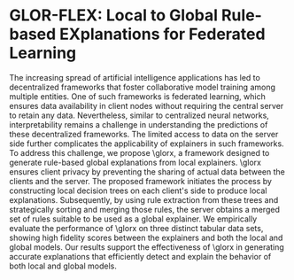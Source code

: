 # GLOR-FLEX: Local to Global Rule-based EXplanations for Federated Learning


The increasing spread of artificial intelligence applications has led to decentralized frameworks that foster collaborative model training among multiple entities. One of such frameworks is federated learning, which ensures data availability in client nodes without requiring the central server to retain any data. Nevertheless, similar to centralized neural networks, interpretability remains a challenge in understanding the predictions of these decentralized frameworks. The limited access to data on the server side further complicates the applicability of explainers in such frameworks. To address this challenge, we propose \glorx, a framework designed to generate rule-based global explanations from local explainers. \glorx ensures client privacy by preventing the sharing of actual data between the clients and the server. The proposed framework initiates the process by constructing local decision trees on each client's side to produce local explanations. Subsequently, by using rule extraction from these trees and strategically sorting and merging those rules, the server obtains a merged set of rules suitable to be used as a global explainer. We empirically evaluate the performance of \glorx on three distinct tabular data sets, showing high fidelity scores between the explainers and both the local and global models. Our results support the effectiveness of \glorx in generating accurate explanations that efficiently detect and explain the behavior of both local and global models.
